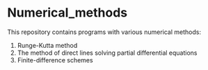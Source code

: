 # Numerical_methods
This repository contains programs with various numerical methods:
1) Runge-Kutta method
2) The method of direct lines solving partial differential equations
3) Finite-difference schemes
